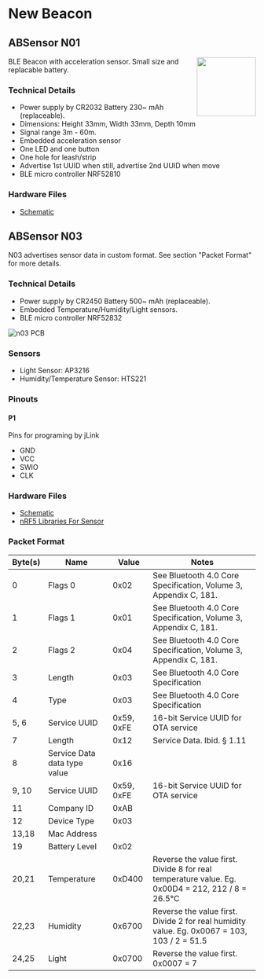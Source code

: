 # New Beacon 

## ABSensor N01

<img src="https://i1.aprbrother.com/ABsensorDHF.jpg-320.jpg" width="120" align="right">

BLE Beacon with acceleration sensor. Small size and replacable battery.

### Technical Details

* Power supply by CR2032 Battery 230~ mAh (replaceable).
* Dimensions: Height 33mm, Width 33mm, Depth 10mm
* Signal range 3m - 60m.
* Embedded acceleration sensor
* One LED and one button
* One hole for leash/strip
* Advertise 1st UUID when still, advertise 2nd UUID when move
* BLE micro controller NRF52810

### Hardware Files 

* [Schematic](https://github.com/AprilBrother/ab-hardware/raw/master/n01/schematic.pdf)

## ABSensor N03

N03 advertises sensor data in custom format. See section "Packet Format" for more details.

### Technical Details

* Power supply by CR2450 Battery 500~ mAh (replaceable).
* Embedded Temperature/Humidity/Light sensors.
* BLE micro controller NRF52832

![n03 PCB](https://i1.aprbrother.com/n03-pcb.png-320.jpg)

### Sensors

* Light Sensor: AP3216
* Humidity/Temperature Sensor: HTS221

### Pinouts

#### P1

Pins for programing by jLink

* GND
* VCC
* SWIO
* CLK

### Hardware Files 

* [Schematic](https://github.com/AprilBrother/ab-hardware/raw/master/n03/sensor-htl.pdf)
* [nRF5 Libraries For Sensor](https://github.com/AprilBrother/nrf5-sdk/tree/master/libraries)

### Packet Format

| Byte(s) | Name | Value | Notes |
| ------- | ------- | ---------- | ---------- |
| 0       | Flags 0              | 0x02       | See Bluetooth 4.0 Core Specification, Volume 3, Appendix C, 181. |
| 1       | Flags 1              | 0x01       | See Bluetooth 4.0 Core Specification, Volume 3, Appendix C, 181. |
| 2       | Flags 2              | 0x04       | See Bluetooth 4.0 Core Specification, Volume 3, Appendix C, 181. |
| 3       | Length                  | 0x03       | See Bluetooth 4.0 Core Specification                             |
| 4       | Type                    | 0x03       | See Bluetooth 4.0 Core Specification                             |
| 5, 6    | Service UUID            | 0x59, 0xFE | 16-bit Service UUID for OTA service                                     |
| 7       | Length                  | 0x12       | Service Data. Ibid. § 1.11 |
| 8       | Service Data data type value | 0x16  | |
| 9, 10   | Service UUID            | 0x59, 0xFE | 16-bit Service UUID for OTA service   |
| 11      | Company ID | 0xAB  | |
| 12      | Device Type | 0x03  | |
| 13,18 | Mac Address             |            |  
| 19      | Battery Level           | 0x02       | |
| 20,21      | Temperature    | 0xD400         | Reverse the value first. Divide 8 for real temperature value. Eg. 0x00D4 = 212, 212 / 8 = 26.5°C |
| 22,23      | Humidity       | 0x6700 | Reverse the value first. Divide 2 for real humidity value. Eg. 0x0067 = 103, 103 / 2 = 51.5 |
| 24,25      | Light          | 0x0700 | Reverse the value first. 0x0007 = 7 | 
